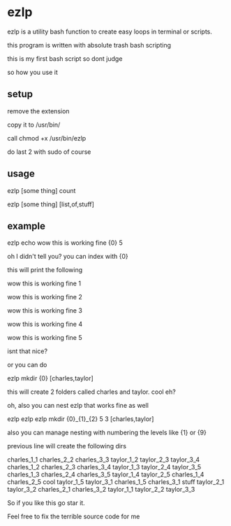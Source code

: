 # ezlp
ezlp is a utility bash function to create easy loops in terminal or scripts.

this program is written with absolute trash bash scripting

this is my first bash script so dont judge

so how you use it

setup
-----
remove the extension

copy it to /usr/bin/

call chmod +x /usr/bin/ezlp

do last 2 with sudo of course

usage
-----
ezlp [some thing] count

ezlp [some thing] [list,of,stuff]

example
-------
ezlp echo wow this is working fine {0} 5

oh I didn't tell you? you can index with {0}

this will print the following

wow this is working fine 1

wow this is working fine 2


wow this is working fine 3

wow this is working fine 4

wow this is working fine 5

isnt that nice?

or you can do

ezlp mkdir {0} [charles,taylor]

this will create 2 folders called charles and taylor. cool eh?

oh, also you can nest ezlp that works fine as well

ezlp ezlp ezlp mkdir {0}\_{1}\_{2} 5 3 [charles,taylor]

also you can manage nesting with numbering the levels like {1} or {9}

previous line will create the following dirs

charles_1_1  charles_2_2  charles_3_3  taylor_1_2  taylor_2_3  taylor_3_4
charles_1_2  charles_2_3  charles_3_4  taylor_1_3  taylor_2_4  taylor_3_5
charles_1_3  charles_2_4  charles_3_5  taylor_1_4  taylor_2_5
charles_1_4  charles_2_5  cool         taylor_1_5  taylor_3_1
charles_1_5  charles_3_1  stuff        taylor_2_1  taylor_3_2
charles_2_1  charles_3_2  taylor_1_1   taylor_2_2  taylor_3_3


So if you like this go star it.

Feel free to fix the terrible source code for me
